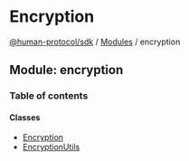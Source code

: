 # Encryption

[@human-protocol/sdk](packages/sdk/typescript/human-protocol-sdk/) / [Modules](packages/sdk/typescript/human-protocol-sdk/modules.md) / encryption

## Module: encryption

### Table of contents

#### Classes

* [Encryption](packages/sdk/typescript/human-protocol-sdk/classes/encryption.Encryption.md)
* [EncryptionUtils](packages/sdk/typescript/human-protocol-sdk/classes/encryption.EncryptionUtils.md)
